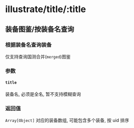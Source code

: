 # illustrate/title/:title

## 装备图鉴/按装备名查询

### 根据装备名查询装备

仅支持查询国测合并(`merged`)图鉴

### 参数

#### `title`

装备名, 必须是全名, 暂不支持模糊查询

### 返回值

`Array[Object]` 对应的装备数组, 可能包含多个装备, 按 uid 排序
